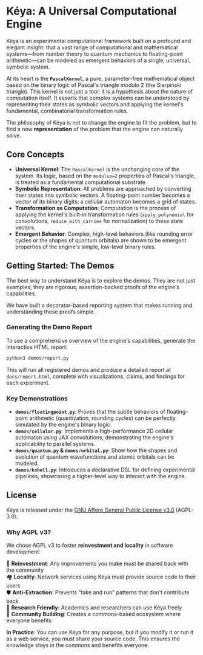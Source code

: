 # Kéya: A Universal Computational Engine

Kéya is an experimental computational framework built on a profound and elegant insight: that a vast range of computational and mathematical systems—from number theory to quantum mechanics to floating-point arithmetic—can be modeled as emergent behaviors of a single, universal, symbolic system.

At its heart is the **`PascalKernel`**, a pure, parameter-free mathematical object based on the binary logic of Pascal's triangle modulo 2 (the Sierpinski triangle). This kernel is not just a tool; it is a hypothesis about the nature of computation itself. It asserts that complex systems can be understood by representing their states as symbolic vectors and applying the kernel's fundamental, combinatorial transformation rules.

The philosophy of Kéya is not to change the engine to fit the problem, but to find a new **representation** of the problem that the engine can naturally solve.

## Core Concepts

*   **Universal Kernel**: The `PascalKernel` is the unchanging core of the system. Its logic, based on the `modulus=2` properties of Pascal's triangle, is treated as a fundamental computational substrate.
*   **Symbolic Representation**: All problems are approached by converting their states into symbolic vectors. A floating-point number becomes a vector of its binary digits; a cellular automaton becomes a grid of states.
*   **Transformation as Computation**: Computation is the process of applying the kernel's built-in transformation rules (`apply_polynomial` for convolutions, `reduce_with_carries` for normalization) to these state vectors.
*   **Emergent Behavior**: Complex, high-level behaviors (like rounding error cycles or the shapes of quantum orbitals) are shown to be emergent properties of the engine's simple, low-level binary rules.

## Getting Started: The Demos

The best way to understand Kéya is to explore the demos. They are not just examples; they are rigorous, assertion-backed proofs of the engine's capabilities.

We have built a decorator-based reporting system that makes running and understanding these proofs simple.

### Generating the Demo Report

To see a comprehensive overview of the engine's capabilities, generate the interactive HTML report:

```bash
python3 demos/report.py
```

This will run all registered demos and produce a detailed report at `docs/report.html`, complete with visualizations, claims, and findings for each experiment.

### Key Demonstrations

*   **`demos/floatingpoint.py`**: Proves that the subtle behaviors of floating-point arithmetic (quantization, rounding cycles) can be perfectly simulated by the engine's binary logic.
*   **`demos/cellular.py`**: Implements a high-performance 2D cellular automaton using JAX convolutions, demonstrating the engine's applicability to parallel systems.
*   **`demos/quantum.py` & `demos/orbital.py`**: Show how the shapes and evolution of quantum wavefunctions and atomic orbitals can be modeled.
*   **`demos/kshell.py`**: Introduces a declarative DSL for defining experimental pipelines, showcasing a higher-level way to interact with the engine.

## License

Kéya is released under the [GNU Affero General Public License v3.0](LICENSE) (AGPL-3.0). 

### Why AGPL v3?

We chose AGPL v3 to foster **reinvestment and locality** in software development:

🔄 **Reinvestment**: Any improvements you make must be shared back with the community  
🏘️ **Locality**: Network services using Kéya must provide source code to their users  
🛡️ **Anti-Extraction**: Prevents "take and run" patterns that don't contribute back  
🔬 **Research Friendly**: Academics and researchers can use Kéya freely  
🤝 **Community Building**: Creates a commons-based ecosystem where everyone benefits

**In Practice**: You can use Kéya for any purpose, but if you modify it or run it as a web service, you must share your source code. This ensures the knowledge stays in the commons and benefits everyone.